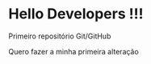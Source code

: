 # Hello Developers !!! 
 Primeiro repositório Git/GitHub 

 Quero fazer a minha primeira alteração 
